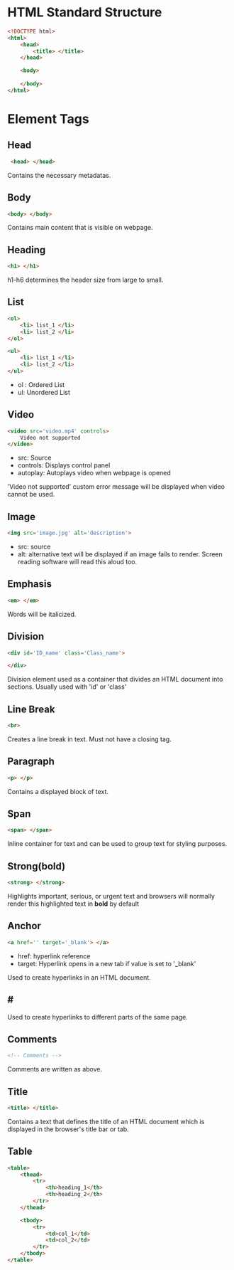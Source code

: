 # HTML Standard Structure

```html
<!DOCTYPE html>
<html>
    <head>
        <title> </title>
    </head>

    <body>
        
    </body>
</html>
```
# Element Tags
## Head
```html
 <head> </head>
 ```
Contains the necessary metadatas.
## Body
```html
<body> </body>
```
Contains main content that is visible on webpage.
## Heading
```html
<h1> </h1>
```
h1-h6 determines the header size from large to small.
## List
```html
<ol> 
    <li> list_1 </li>
    <li> list_2 </li>
</ol>

<ul> 
    <li> list_1 </li>
    <li> list_2 </li>
</ul>
```
<ul>
<li>ol : Ordered List</li>
<li>ul: Unordered List</li>
</ul>

## Video

```html
<video src='video.mp4' controls>
    Video not supported
</video>
```
<ul>
<li>src: Source</li>
<li> controls: Displays control panel</li>
<li> autoplay: Autoplays video when webpage is opened</li>
</ul>
'Video not supported' custom error message will be displayed when video cannot be used.

## Image

```html
<img src='image.jpg' alt='description'>
```
<ul>
<li>src: source</li>
<li>alt: alternative text will be displayed if an image fails to render. Screen reading software will read this aloud too.
</ul>



## Emphasis 
```html
<em> </em>
```
Words will be italicized.

## Division
```html
<div id='ID_name' class='Class_name'>

</div>
```
Division element used as a container that divides an HTML document into sections. Usually used with 'id' or 'class'

## Line Break
```html
<br>
```
Creates a line break in text. Must not have a closing tag.

## Paragraph
```html
<p> </p>
```
Contains a displayed block of text.

## Span
```html
<span> </span>
```
Inline container for text and can be used to group text for styling purposes.

## Strong(bold)
```html
<strong> </strong>
```
Highlights important, serious, or urgent text and browsers will normally render this highlighted text in <strong>bold</strong> by default

## Anchor
```html
<a href='' target='_blank'> </a>
```
<ul>
<li>href: hyperlink reference</li>
<li>target: Hyperlink opens in a new tab if value is set to '_blank'
</ul>

Used to create hyperlinks in an HTML document.

## \#
Used to create hyperlinks to different parts of the same page.

## Comments
```html
<!-- Comments -->
```
Comments are written as above.

## Title
```html
<title> </title>
```
Contains a text that defines the title of an HTML document which is displayed in the browser's title bar or tab.

## Table
```html
<table>
    <thead>
        <tr>
            <th>heading_1</th>
            <th>heading_2</th>
        </tr>
    </thead>

    <tbody>
        <tr>
            <td>col_1</td>
            <td>col_2</td>
        </tr>
    </tbody>
</table>
```
